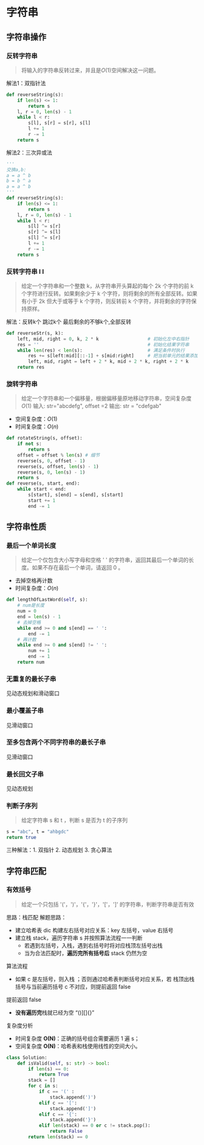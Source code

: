 # 字符串

## 字符串操作

### 反转字符串

> 将输入的字符串反转过来，并且是$O(1)$空间解决这一问题。

解法1：双指针法

```python
def reverseString(s):
    if len(s) <= 1:
        return s
    l, r = 0, len(s) - 1
    while l < r:
        s[l], s[r] = s[r], s[l]
        l += 1
        r -= 1
    return s
```

解法2：三次异或法

```python
'''
交换a,b:
a = a ^ b
b = b ^ a
a = a ^ b
'''
def reverseString(s):
    if len(s) <= 1:
        return s
    l, r = 0, len(s) - 1
    while l < r:
        s[l] ^= s[r]
        s[r] ^= s[l]
        s[l] ^= s[r]
        l += 1
        r -= 1
    return s
```

### 反转字符串 I I

> 给定一个字符串和一个整数 k，从字符串开头算起的每个 2k 个字符的前 k 个字符进行反转。如果剩余少于 k 个字符，则将剩余的所有全部反转。如果有小于 2k 但大于或等于 k 个字符，则反转前 k 个字符，并将剩余的字符保持原样。

解法：反转k个 跳过k个 最后剩余的不够k个,全部反转

```python
def reverseStr(s, k):
    left, mid, right = 0, k, 2 * k                  # 初始化左中右指针
    res = ''                                        # 初始化结果字符串
    while len(res) < len(s):                        # 满足条件时执行
        res += s[left:mid][::-1] + s[mid:right]     # 把当前单元的结果添加到结果字符串
        left, mid, right = left + 2 * k, mid + 2 * k, right + 2 * k
    return res
```

### 旋转字符串

> 给定一个字符串和一个偏移量，根据偏移量原地移动字符串，空间复杂度 $O(1)$
> 输入: str="abcdefg", offset =2
> 输出: str = "cdefgab"

- 空间复杂度：$O(1)$
- 时间复杂度：$O(n)$

```python
def rotateString(s, offset):
    if not s:
        return s
    offset = offset % len(s) # 细节
    reverse(s, 0, offset - 1)
    reverse(s, offset, len(s) - 1)
    reverse(s, 0, len(s) - 1)
    return s
def reverse(s, start, end):
    while start < end:
        s[start], s[end] = s[end], s[start]
        start += 1
        end -= 1
```

## 字符串性质

### 最后一个单词长度

> 给定一个仅包含大小写字母和空格 ' ' 的字符串，返回其最后一个单词的长度。如果不存在最后一个单词，请返回 0 。

- 去掉空格再计数
- 时间复杂度：$O(n)$

```python
def lengthOfLastWord(self, s):
    # num是长度
    num = 0
    end = len(s) - 1
    # 去掉空格
    while end >= 0 and s[end] == ' ':
        end -= 1
    # 再计数
    while end >= 0 and s[end] != ' ':
        num += 1
        end -= 1
    return num
```

### 无重复的最长子串

见动态规划和滑动窗口

### 最小覆盖子串

见滑动窗口

### 至多包含两个不同字符串的最长子串

见滑动窗口

### 最长回文子串

见动态规划

### 判断子序列

> 给定字符串 s 和 t ，判断 s 是否为 t 的子序列

```bash
s = "abc", t = "ahbgdc"
return true
```

三种解法：1. 双指针 2. 动态规划 3. 贪心算法

## 字符串匹配

### 有效括号

> 给定一个只包括 '('，')'，'{'，'}'，'['，']' 的字符串，判断字符串是否有效

思路：栈匹配
解题思路：

- 建立哈希表 dic 构建左右括号对应关系：key 左括号，value 右括号
- 建立栈 stack，遍历字符串 s 并按照算法流程一一判断
  - 若遇到左括号，入栈，遇到右括号时将对应栈顶左括号出栈
  - 当为合法匹配时，**遍历完所有括号后** stack 仍然为空

算法流程

- 如果 c 是左括号，则入栈 ；否则通过哈希表判断括号对应关系，若 栈顶出栈括号与当前遍历括号 c 不对应，则提前返回 false

提前返回 false

- **没有遍历完**栈就已经为空  “()][]{}”

复杂度分析

- 时间复杂度 **O(N)**：正确的括号组合需要遍历 1 遍 s；
- 空间复杂度 **O(N)**：哈希表和栈使用线性的空间大小。

```python
class Solution:
    def isValid(self, s: str) -> bool:
        if len(s) == 0:
            return True
        stack = []
        for c in s:
            if c == '(' :
                stack.append(')')
            elif c == '[':
                stack.append(']')
            elif c == '{':
                stack.append('}')
            elif len(stack) == 0 or c != stack.pop():
                return False
        return len(stack) == 0
```
